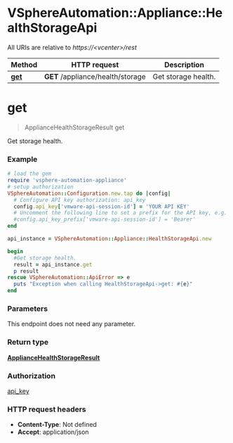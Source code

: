 # VSphereAutomation::Appliance::HealthStorageApi

All URIs are relative to *https://&lt;vcenter&gt;/rest*

Method | HTTP request | Description
------------- | ------------- | -------------
[**get**](HealthStorageApi.md#get) | **GET** /appliance/health/storage | Get storage health.


# **get**
> ApplianceHealthStorageResult get

Get storage health.

### Example
```ruby
# load the gem
require 'vsphere-automation-appliance'
# setup authorization
VSphereAutomation::Configuration.new.tap do |config|
  # Configure API key authorization: api_key
  config.api_key['vmware-api-session-id'] = 'YOUR API KEY'
  # Uncomment the following line to set a prefix for the API key, e.g. 'Bearer' (defaults to nil)
  #config.api_key_prefix['vmware-api-session-id'] = 'Bearer'
end

api_instance = VSphereAutomation::Appliance::HealthStorageApi.new

begin
  #Get storage health.
  result = api_instance.get
  p result
rescue VSphereAutomation::ApiError => e
  puts "Exception when calling HealthStorageApi->get: #{e}"
end
```

### Parameters
This endpoint does not need any parameter.

### Return type

[**ApplianceHealthStorageResult**](ApplianceHealthStorageResult.md)

### Authorization

[api_key](../README.md#api_key)

### HTTP request headers

 - **Content-Type**: Not defined
 - **Accept**: application/json



